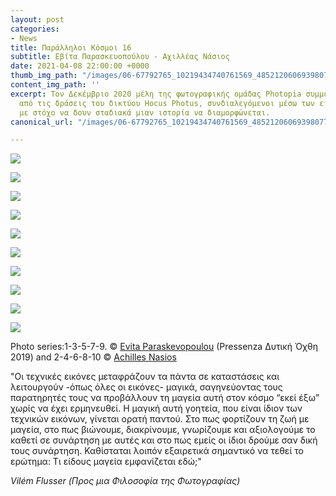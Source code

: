```yaml
---
layout: post
categories:
- News
title: Παράλληλοι Κόσμοι 16
subtitle: Εβίτα Παρασκευοπούλου - Αχιλλέας Νάσιος
date: 2021-04-08 22:00:00 +0000
thumb_img_path: "/images/06-67792765_10219434740761569_4852120606939807744_o.jpg"
content_img_path: ''
excerpt: Τον Δεκέμβριο 2020 μέλη της φωτογραφικής ομάδας Photopia συμμετείχαν σε μια
  από τις δράσεις του δικτύου Hocus Photus, συνδιαλεγόμενοι μέσω των εικόνων τους
  με στόχο να δουν σταδιακά μιαν ιστορία να διαμορφώνεται.
canonical_url: "/images/06-67792765_10219434740761569_4852120606939807744_o.jpg"

---
```

![](/images/01-135134225_701570687091838_3998769511403303965_n.jpg)

![](/images/02_mg_7390.jpg)

![](/images/03-135174733_224288825823362_954961389921181902_n.jpg)

![](/images/04-45254752_10217203162093497_6573944554632773632_o.jpg)

![](/images/05-135775830_1053490621782346_6144933720308603506_n.jpg)

![](/images/06-67792765_10219434740761569_4852120606939807744_o.jpg)

![](/images/07-135596223_1136945690058811_4295257918566116289_n.jpg)

![](/images/08-32503713_10215880659311754_4911583441310449664_n.jpg)

![](/images/09-135588993_408221400285482_7023690697302529_n.jpg)

![](/images/10_mg_0910.jpg)

Photo series:1-3-5-7-9. © <a href="https://www.facebook.com/evitap" target="blank">Evita Paraskevopoulou</a> (Pressenza Δυτική Όχθη 2019)  and  2-4-6-8-10 © <a href="https://anikon.org/" target="blank">Achilles Nasios</a>

"Οι τεχνικές εικόνες μεταφράζουν τα πάντα σε καταστάσεις και λειτουργούν -όπως όλες οι εικόνες- μαγικά, σαγηνεύοντας τους παρατηρητές τους να προβάλλουν τη μαγεία αυτή στον κόσμο “εκεί έξω” χωρίς να έχει ερμηνευθεί. Η μαγική αυτή γοητεία, που είναι ίδιον των τεχνικών εικόνων, γίνεται ορατή παντού. Στο πως φορτίζουν τη ζωή με μαγεία, στο πως βιώνουμε, διακρίνουμε, γνωρίζουμε και αξιολογούμε το καθετί σε συνάρτηση με αυτές και στο πως εμείς οι ίδιοι δρούμε σαν δική τους συνάρτηση. Καθίσταται λοιπόν εξαιρετικά σημαντικό να τεθεί το ερώτημα: Τι είδους μαγεία εμφανίζεται εδώ;"

  
_Vilém Flusser (Προς μια Φιλοσοφία της Φωτογραφίας)_